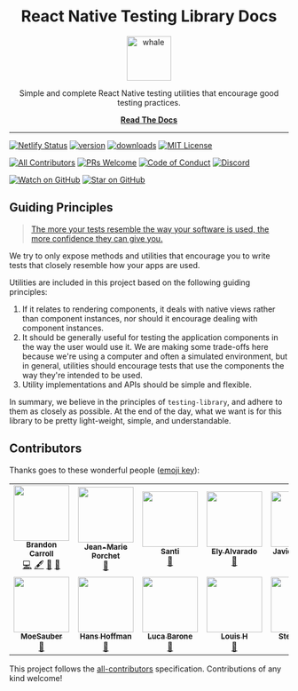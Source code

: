 <div align="center">
  <h1>React Native Testing Library Docs</h1>
  
  <a href="https://www.joypixels.com/emoji/1f433">
    <img
      height="80"
      width="80"
      alt="whale"
      src="https://raw.githubusercontent.com/testing-library/native-testing-library/master/other/whale.png"
    />
  </a>
    
  <p>Simple and complete React Native testing utilities that encourage good testing practices.</p>
  
  [**Read The Docs**](https://native-testing-library.com/docs/intro)
</div>

<hr />

[![Netlify Status](https://api.netlify.com/api/v1/badges/bb4911c5-74b1-48b4-aea8-3d317cec4761/deploy-status)](https://app.netlify.com/sites/native-testing-library/deploys)
[![version](https://img.shields.io/npm/v/native-testing-library.svg?style=flat-square)](https://www.npmjs.com/package/native-testing-library)
[![downloads](https://img.shields.io/npm/dm/native-testing-library.svg?style=flat-square)](http://www.npmtrends.com/native-testing-library)
[![MIT License](https://img.shields.io/npm/l/native-testing-library.svg?style=flat-square)](https://github.com/testing-library/native-testing-library/blob/master/LICENSE)

[![All Contributors](https://img.shields.io/badge/all_contributors-9-orange.svg?style=flat-square)](#contributors)
[![PRs Welcome](https://img.shields.io/badge/PRs-welcome-brightgreen.svg?style=flat-square)](http://makeapullrequest.com)
[![Code of Conduct](https://img.shields.io/badge/code%20of-conduct-ff69b4.svg?style=flat-square)](https://github.com/testing-library/native-testing-library/blob/master/CODE_OF_CONDUCT.md)
[![Discord](https://img.shields.io/discord/723559267868737556.svg?color=7389D8&labelColor=6A7EC2&logo=discord&logoColor=ffffff&style=flat-square)](https://discord.gg/c6JN9fM)

[![Watch on GitHub](https://img.shields.io/github/watchers/testing-library/native-testing-library-docs.svg?style=social)](https://github.com/testing-library/native-testing-library-docs/watchers)
[![Star on GitHub](https://img.shields.io/github/stars/testing-library/native-testing-library-docs.svg?style=social)](https://github.com/testing-library/native-testing-library-docs/stargazers)

## Guiding Principles

> [The more your tests resemble the way your software is used, the more confidence they can give you.](https://twitter.com/kentcdodds/status/977018512689455106)

We try to only expose methods and utilities that encourage you to write tests that closely resemble
how your apps are used.

Utilities are included in this project based on the following guiding principles:

1.  If it relates to rendering components, it deals with native views rather than component
    instances, nor should it encourage dealing with component instances.
2.  It should be generally useful for testing the application components in the way the user would
    use it. We are making some trade-offs here because we're using a computer and often a simulated
    environment, but in general, utilities should encourage tests that use the components the way
    they're intended to be used.
3.  Utility implementations and APIs should be simple and flexible.

In summary, we believe in the principles of `testing-library`, and adhere to them as closely as
possible. At the end of the day, what we want is for this library to be pretty light-weight, simple,
and understandable.

## Contributors

Thanks goes to these wonderful people ([emoji key](https://allcontributors.org/docs/en/emoji-key)):

<!-- ALL-CONTRIBUTORS-LIST:START - Do not remove or modify this section -->
<!-- prettier-ignore-start -->
<!-- markdownlint-disable -->
<table>
  <tr>
    <td align="center"><a href="https://github.com/bcarroll22"><img src="https://avatars2.githubusercontent.com/u/11020406?v=4" width="100px;" alt=""/><br /><sub><b>Brandon Carroll</b></sub></a><br /><a href="https://github.com/testing-library/native-testing-library-docs/commits?author=bcarroll22" title="Code">💻</a> <a href="#content-bcarroll22" title="Content">🖋</a> <a href="https://github.com/testing-library/native-testing-library-docs/commits?author=bcarroll22" title="Documentation">📖</a> <a href="#design-bcarroll22" title="Design">🎨</a></td>
    <td align="center"><a href="http://www.jmporchet.ch"><img src="https://avatars3.githubusercontent.com/u/3099008?v=4" width="100px;" alt=""/><br /><sub><b>Jean-Marie Porchet</b></sub></a><br /><a href="https://github.com/testing-library/native-testing-library-docs/commits?author=jmporchet" title="Documentation">📖</a></td>
    <td align="center"><a href="http://santiagomartin.dev"><img src="https://avatars2.githubusercontent.com/u/7255298?v=4" width="100px;" alt=""/><br /><sub><b>Santi</b></sub></a><br /><a href="https://github.com/testing-library/native-testing-library-docs/commits?author=SantiMA10" title="Documentation">📖</a></td>
    <td align="center"><a href="https://github.com/elyalvarado"><img src="https://avatars1.githubusercontent.com/u/545352?v=4" width="100px;" alt=""/><br /><sub><b>Ely Alvarado</b></sub></a><br /><a href="https://github.com/testing-library/native-testing-library-docs/commits?author=elyalvarado" title="Documentation">📖</a></td>
    <td align="center"><a href="https://twitter.com/neiker"><img src="https://avatars0.githubusercontent.com/u/688444?v=4" width="100px;" alt=""/><br /><sub><b>Javier Alvarez</b></sub></a><br /><a href="https://github.com/testing-library/native-testing-library-docs/commits?author=neiker" title="Documentation">📖</a></td>
    <td align="center"><a href="https://mattwood.tech/"><img src="https://avatars1.githubusercontent.com/u/22530815?v=4" width="100px;" alt=""/><br /><sub><b>Matt Wood</b></sub></a><br /><a href="https://github.com/testing-library/native-testing-library-docs/commits?author=mattfwood" title="Documentation">📖</a></td>
    <td align="center"><a href="http://www.twitter.com/jeremydavis"><img src="https://avatars3.githubusercontent.com/u/297572?v=4" width="100px;" alt=""/><br /><sub><b>Jeremy Davis</b></sub></a><br /><a href="https://github.com/testing-library/native-testing-library-docs/commits?author=jeremyadavis" title="Documentation">📖</a></td>
  </tr>
  <tr>
    <td align="center"><a href="https://github.com/MoeSauber"><img src="https://avatars0.githubusercontent.com/u/53796298?v=4" width="100px;" alt=""/><br /><sub><b>MoeSauber</b></sub></a><br /><a href="https://github.com/testing-library/native-testing-library-docs/commits?author=MoeSauber" title="Documentation">📖</a></td>
    <td align="center"><a href="https://github.com/hansjhoffman"><img src="https://avatars2.githubusercontent.com/u/9221098?v=4" width="100px;" alt=""/><br /><sub><b>Hans Hoffman</b></sub></a><br /><a href="https://github.com/testing-library/native-testing-library-docs/commits?author=hansjhoffman" title="Documentation">📖</a></td>
    <td align="center"><a href="https://github.com/cloud-walker"><img src="https://avatars3.githubusercontent.com/u/1144075?v=4" width="100px;" alt=""/><br /><sub><b>Luca Barone</b></sub></a><br /><a href="https://github.com/testing-library/native-testing-library-docs/commits?author=cloud-walker" title="Documentation">📖</a></td>
    <td align="center"><a href="https://github.com/lhache"><img src="https://avatars3.githubusercontent.com/u/4593884?v=4" width="100px;" alt=""/><br /><sub><b>Louis H</b></sub></a><br /><a href="https://github.com/testing-library/native-testing-library-docs/commits?author=lhache" title="Documentation">📖</a></td>
    <td align="center"><a href="https://www.linkedin.com/in/steve-galili-09434698/"><img src="https://avatars0.githubusercontent.com/u/25864161?v=4" width="100px;" alt=""/><br /><sub><b>Steve Galili</b></sub></a><br /><a href="https://github.com/testing-library/native-testing-library-docs/commits?author=vanGalilea" title="Documentation">📖</a></td>
  </tr>
</table>

<!-- markdownlint-enable -->
<!-- prettier-ignore-end -->
<!-- ALL-CONTRIBUTORS-LIST:END -->

This project follows the [all-contributors](https://github.com/all-contributors/all-contributors)
specification. Contributions of any kind welcome!
